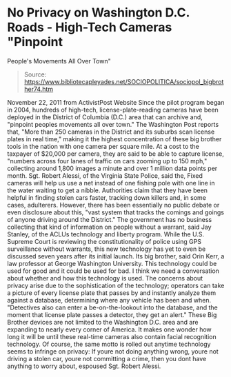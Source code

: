 # No Privacy on Washington D.C. Roads - High-Tech Cameras "Pinpoint 
People's Movements All Over Town"

> Source: https://www.bibliotecapleyades.net/SOCIOPOLITICA/sociopol_bigbrother74.htm

November 22, 2011
from
ActivistPost Website
Since the pilot program began in 2004, hundreds of high-tech,
license-plate-reading cameras have been deployed in the
District of Columbia (D.C.) area that can
archive and,
"pinpoint peoples movements all over town."
The Washington Post
reports that,
"More than 250 cameras in the District and
its suburbs scan license plates in real time," making it the highest
concentration of these big brother tools in the nation with one camera
per square mile.
At a cost to the taxpayer of $20,000 per camera,
they are said to be able to capture license,
"numbers across four lanes of traffic on
cars zooming up to 150 mph," collecting around 1,800 images a minute and
over 1 million data points per month.
Sgt. Robert Alessi, of the Virginia State
Police, said the,
Fixed cameras will help us use a net
instead of one fishing pole with one line in the water waiting to get a
nibble.
Authorities claim that they have been helpful in
finding stolen cars faster, tracking down killers and, in some cases,
adulterers.
However, there has been essentially no public
debate or even disclosure about this,
"vast system that tracks the comings and
goings of anyone driving around the District."
The government has no business collecting that kind of information on
people without a warrant, said Jay Stanley, of the ACLUs technology
and liberty program.
While the U.S. Supreme Court is reviewing the
constitutionality of police using GPS surveillance without warrants, this
new technology has yet to even be discussed seven years after its initial
launch.
Its big brother, said Orin Kerr, a law
professor at George Washington University. This technology could be
used for good and it could be used for bad. I think we need a
conversation about whether and how this technology is used.
The concerns about privacy arise due to the
sophistication of the technology; operators can take a picture of every
license plate that passes by and instantly analyze them against a database,
determining where any vehicle has been and when.
"Detectives also can enter a
be-on-the-lookout into the database, and the moment that license plate
passes a detector, they get an alert."
These Big Brother devices are not limited to the
Washington D.C. area and are expanding to nearly every corner of America. It
makes one wonder how long it will be until these real-time cameras also
contain facial recognition technology.
Of course, the same motto is rolled out anytime technology seems to infringe
on privacy:
If youre not doing anything wrong, youre
not driving a stolen car, youre not committing a crime, then you dont
have anything to worry about, espoused Sgt. Robert Alessi.
